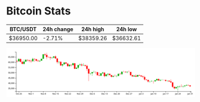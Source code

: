 # Bitcoin Stats

BTC/USDT|24h change|24h high|24h low|
|---|---|---|---|
|$36950.00|-2.71%|$38359.26|$36632.61|

<img src="./chart.svg">
